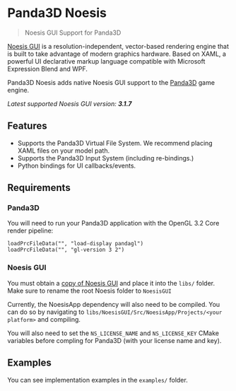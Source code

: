 # Panda3D Noesis

> Noesis GUI Support for Panda3D

[Noesis GUI](https://www.noesisengine.com/) is a resolution-independent, vector-based rendering engine that is built to
take advantage of modern graphics
hardware. Based on XAML, a powerful UI declarative markup language compatible with Microsoft Expression Blend and WPF.

Panda3D Noesis adds native Noesis GUI support to the [Panda3D](https://www.panda3d.org/) game engine.

*Latest supported Noesis GUI version: **3.1.7***

## Features

- Supports the Panda3D Virtual File System. We recommend placing XAML files on your model path.
- Supports the Panda3D Input System (including re-bindings.)
- Python bindings for UI callbacks/events.

## Requirements

### Panda3D

You will need to run your Panda3D application with the OpenGL 3.2 Core render pipeline:

```
loadPrcFileData("", "load-display pandagl")
loadPrcFileData("", "gl-version 3 2")
```

### Noesis GUI

You must obtain a [copy of Noesis GUI](https://www.noesisengine.com/licensing.php) and place it into the `libs/` folder.
Make sure to rename the root Noesis folder
to `NoesisGUI`

Currently, the NoesisApp dependency will also need to be compiled. You can do so by navigating
to `libs/NoesisGUI/Src/NoesisApp/Projects/<your platform>` and compiling.

You will also need to set the `NS_LICENSE_NAME` and `NS_LICENSE_KEY` CMake variables before compling for Panda3D (with
your license
name and key).

## Examples

You can see implementation examples in the `examples/` folder.
